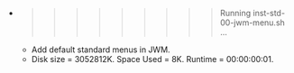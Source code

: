 * >>>>>>>>> Running inst-std-00-jwm-menu.sh ...
  * Add default standard menus in JWM.
  * Disk size = 3052812K. Space Used = 8K. Runtime = 00:00:00:01.
